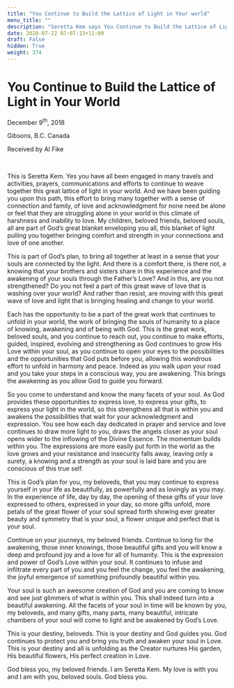 ```yaml
---
title: "You Continue to Build the Lattice of Light in Your world"
menu_title: ""
description: "Seretta Kem says You Continue to Build the Lattice of Light in Your world"
date: 2020-07-22 07:07:13+11:00
draft: False
hidden: True
weight: 374
---
```

# You Continue to Build the Lattice of Light in Your World

December 9<sup>th</sup>, 2018

Gibsons, B.C. Canada

Received by Al Fike

 

This is Seretta Kem. Yes you have all been engaged in many travels and activities, prayers, communications and efforts to continue to weave together this great lattice of light in your world. And we have been guiding you upon this path, this effort to bring many together with a sense of connection and family, of love and acknowledgment for none need be alone or feel that they are struggling alone in your world in this climate of harshness and inability to love. My children, beloved friends, beloved souls, all are part of God’s great blanket enveloping you all, this blanket of light pulling you together bringing comfort and strength in your connections and love of one another.

This is part of God’s plan, to bring all together at least in a sense that your souls are connected by the light. And there is a comfort there, is there not, a knowing that your brothers and sisters share in this experience and the awakening of your souls through the Father’s Love? And in this, are you not strengthened? Do you not feel a part of this great wave of love that is washing over your world? And rather than resist, are moving with this great wave of love and light that is bringing healing and change to your world. 

Each has the opportunity to be a part of the great work that continues to unfold in your world, the work of bringing the souls of humanity to a place of knowing, awakening and of being with God. This is the great work, beloved souls, and you continue to reach out, you continue to make efforts, guided, inspired, evolving and strengthening as God continues to grow His Love within your soul, as you continue to open your eyes to the possibilities and the opportunities that God puts before you, allowing this wondrous effort to unfold in harmony and peace. Indeed as you walk upon your road and you take your steps in a conscious way, you are awakening. This brings the awakening as you allow God to guide you forward. 

So you come to understand and know the many facets of your soul. As God provides these opportunities to express love, to express your gifts, to express your light in the world, so this strengthens all that is within you and awakens the possibilities that wait for your acknowledgment and expression. You see how each day dedicated in prayer and service and love continues to draw more light to you, draws the angels closer as your soul opens wider to the inflowing of the Divine Essence. The momentum builds within you. The expressions are more easily put forth in the world as the love grows and your resistance and insecurity falls away, leaving only a surety, a knowing and a strength as your soul is laid bare and you are conscious of this true self. 

This is God’s plan for you, my beloveds, that you may continue to express yourself in your life as beautifully, as powerfully and as lovingly as you may. In the experience of life, day by day, the opening of these gifts of your love expressed to others, expressed in your day, so more gifts unfold, more petals of the great flower of your soul spread forth showing ever greater beauty and symmetry that is your soul, a flower unique and perfect that is your soul.

Continue on your journeys, my beloved friends. Continue to long for the awakening, those inner knowings, those beautiful gifts and you will know a deep and profound joy and a love for all of humanity. This is the expression and power of God’s Love within your soul. It continues to infuse and infiltrate every part of you and you feel the change, you feel the awakening, the joyful emergence of something profoundly beautiful within you.
 
Your soul is such an awesome creation of God and you are coming to know and see just glimmers of what is within you. This shall indeed turn into a beautiful awakening. All the facets of your soul in time will be known by you, my beloveds, and many gifts, many parts, many beautiful, intricate chambers of your soul will come to light and be awakened by God’s Love. 

This is your destiny, beloveds. This is your destiny and God guides you. God continues to protect you and bring you truth and awaken your soul in Love. This is your destiny and all is unfolding as the Creator nurtures His garden, His beautiful flowers, His perfect creation in Love. 

God bless you, my beloved friends. I am Seretta Kem. My love is with you and I am with you, beloved souls. God bless you. 